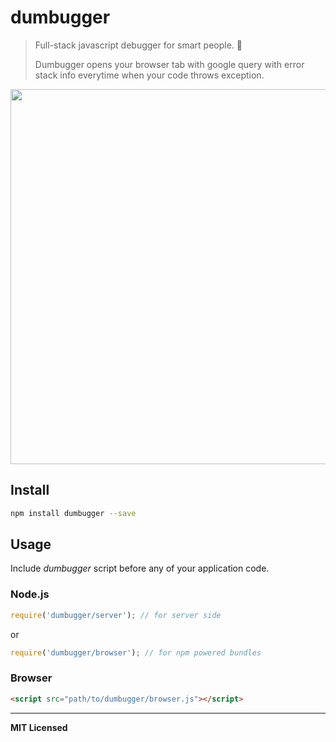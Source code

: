 # dumbugger

> Full-stack javascript debugger for smart people. 👻 
> 
> Dumbugger opens your browser tab with google query with error stack info everytime when your code throws exception.

<img src="https://dl.dropboxusercontent.com/u/100463011/dumbugger-demo.gif" width="600" />

## Install

```bash
npm install dumbugger --save
```

## Usage

Include _dumbugger_ script before any of your application code.

### Node.js

```js
require('dumbugger/server'); // for server side
```

or

```js
require('dumbugger/browser'); // for npm powered bundles
```

### Browser

```html
<script src="path/to/dumbugger/browser.js"></script>
```

---

**MIT Licensed**

